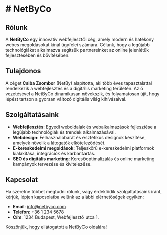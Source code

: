 # # NetByCo

## Rólunk

A **NetByCo** egy innovatív webfejlesztői cég, amely modern és hatékony webes megoldásokat kínál ügyfelei számára. Célunk, hogy a legújabb technológiákat alkalmazva segítsük partnereinket az online jelenlétük fejlesztésében és bővítésében.

## Tulajdonos

A céget **Csiba Zsombor** (NetBy) alapította, aki több éves tapasztalattal rendelkezik a webfejlesztés és a digitális marketing területén. Az ő vezetésével a NetByCo dinamikusan növekszik, és folyamatosan újít, hogy lépést tartson a gyorsan változó digitális világ kihívásaival.

## Szolgáltatásaink

- **Webfejlesztés**: Egyedi weboldalak és webalkalmazások fejlesztése a legújabb technológiák és trendek alkalmazásával.
- **Webdesign**: Felhasználóbarát és esztétikus designok készítése, amelyek növelik a látogatók elköteleződését.
- **E-kereskedelmi megoldások**: Teljeskörű e-kereskedelmi platformok kialakítása, integrációk és karbantartás.
- **SEO és digitális marketing**: Keresőoptimalizálás és online marketing kampányok tervezése és kivitelezése.

## Kapcsolat

Ha szeretne többet megtudni rólunk, vagy érdeklődik szolgáltatásaink iránt, kérjük, lépjen kapcsolatba velünk az alábbi elérhetőségek egyikén:

- **Email**: info@netbyco.com
- **Telefon**: +36 1 234 5678
- **Cím**: 1234 Budapest, Webfejlesztő utca 1.

Köszönjük, hogy ellátogatott a NetByCo oldalára!